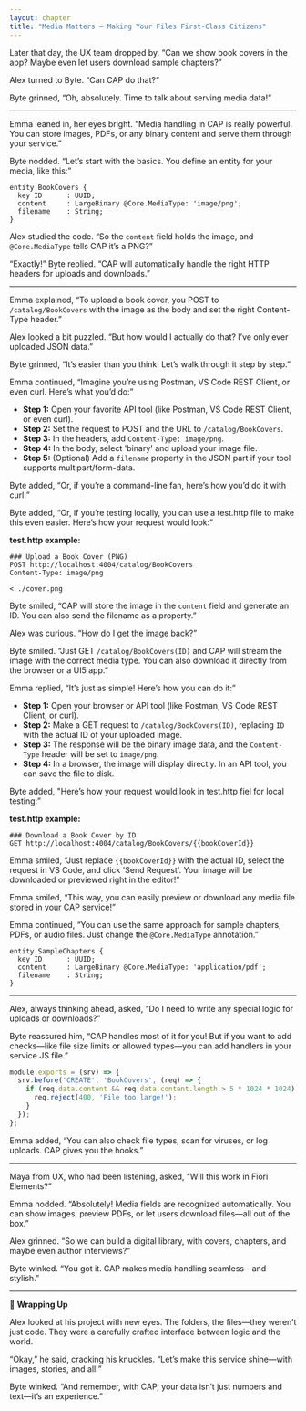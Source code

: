 ```yaml
---
layout: chapter
title: "Media Matters – Making Your Files First-Class Citizens"
---
```


Later that day, the UX team dropped by. “Can we show book covers in the app? Maybe even let users download sample chapters?”

Alex turned to Byte. “Can CAP do that?”

Byte grinned, “Oh, absolutely. Time to talk about serving media data!”

---

Emma leaned in, her eyes bright. “Media handling in CAP is really powerful. You can store images, PDFs, or any binary content and serve them through your service.”

Byte nodded. “Let’s start with the basics. You define an entity for your media, like this:”

```cds
entity BookCovers {
  key ID      : UUID;
  content     : LargeBinary @Core.MediaType: 'image/png';
  filename    : String;
}
```

Alex studied the code. “So the `content` field holds the image, and `@Core.MediaType` tells CAP it’s a PNG?”

“Exactly!” Byte replied. “CAP will automatically handle the right HTTP headers for uploads and downloads.”

---

Emma explained, “To upload a book cover, you POST to `/catalog/BookCovers` with the image as the body and set the right Content-Type header.”

Alex looked a bit puzzled. “But how would I actually do that? I’ve only ever uploaded JSON data.”

Byte grinned, “It’s easier than you think! Let’s walk through it step by step.”

Emma continued, “Imagine you’re using Postman, VS Code REST Client, or even curl. Here’s what you’d do:”

- **Step 1:** Open your favorite API tool (like Postman, VS Code REST Client, or even curl).
- **Step 2:** Set the request to POST and the URL to `/catalog/BookCovers`.
- **Step 3:** In the headers, add `Content-Type: image/png`.
- **Step 4:** In the body, select 'binary' and upload your image file.
- **Step 5:** (Optional) Add a `filename` property in the JSON part if your tool supports multipart/form-data.

Byte added, “Or, if you’re a command-line fan, here’s how you’d do it with curl:”

Byte added, “Or, if you’re testing locally, you can use a test.http file to make this even easier. Here’s how your request would look:”

**test.http example:**
```
### Upload a Book Cover (PNG)
POST http://localhost:4004/catalog/BookCovers
Content-Type: image/png

< ./cover.png
```

Byte smiled, “CAP will store the image in the `content` field and generate an ID. You can also send the filename as a property.”

Alex was curious. “How do I get the image back?”

Byte smiled. “Just GET `/catalog/BookCovers(ID)` and CAP will stream the image with the correct media type. You can also download it directly from the browser or a UI5 app.”

Emma replied, “It’s just as simple! Here’s how you can do it:”

- **Step 1:** Open your browser or API tool (like Postman, VS Code REST Client, or curl).
- **Step 2:** Make a GET request to `/catalog/BookCovers(ID)`, replacing `ID` with the actual ID of your uploaded image.
- **Step 3:** The response will be the binary image data, and the `Content-Type` header will be set to `image/png`.
- **Step 4:** In a browser, the image will display directly. In an API tool, you can save the file to disk.

Byte added, "Here’s how your request would look in test.http fiel for local testing:”

**test.http example:**
```
### Download a Book Cover by ID
GET http://localhost:4004/catalog/BookCovers/{{bookCoverId}}
```

Emma smiled, “Just replace `{{bookCoverId}}` with the actual ID, select the request in VS Code, and click 'Send Request'. Your image will be downloaded or previewed right in the editor!”

Emma smiled, “This way, you can easily preview or download any media file stored in your CAP service!”

Emma continued, “You can use the same approach for sample chapters, PDFs, or audio files. Just change the `@Core.MediaType` annotation.”

```cds
entity SampleChapters {
  key ID      : UUID;
  content     : LargeBinary @Core.MediaType: 'application/pdf';
  filename    : String;
}
```

---

Alex, always thinking ahead, asked, “Do I need to write any special logic for uploads or downloads?”

Byte reassured him, “CAP handles most of it for you! But if you want to add checks—like file size limits or allowed types—you can add handlers in your service JS file.”

```js
module.exports = (srv) => {
  srv.before('CREATE', 'BookCovers', (req) => {
    if (req.data.content && req.data.content.length > 5 * 1024 * 1024) {
      req.reject(400, 'File too large!');
    }
  });
};
```

Emma added, “You can also check file types, scan for viruses, or log uploads. CAP gives you the hooks.”

---

Maya from UX, who had been listening, asked, “Will this work in Fiori Elements?”

Emma nodded. “Absolutely! Media fields are recognized automatically. You can show images, preview PDFs, or let users download files—all out of the box.”

Alex grinned. “So we can build a digital library, with covers, chapters, and maybe even author interviews?”

Byte winked. “You got it. CAP makes media handling seamless—and stylish.”

---

🎯 **Wrapping Up**

Alex looked at his project with new eyes. The folders, the files—they weren’t just code. They were a carefully crafted interface between logic and the world.

“Okay,” he said, cracking his knuckles. “Let’s make this service shine—with images, stories, and all!”

Byte winked. “And remember, with CAP, your data isn’t just numbers and text—it’s an experience.”
